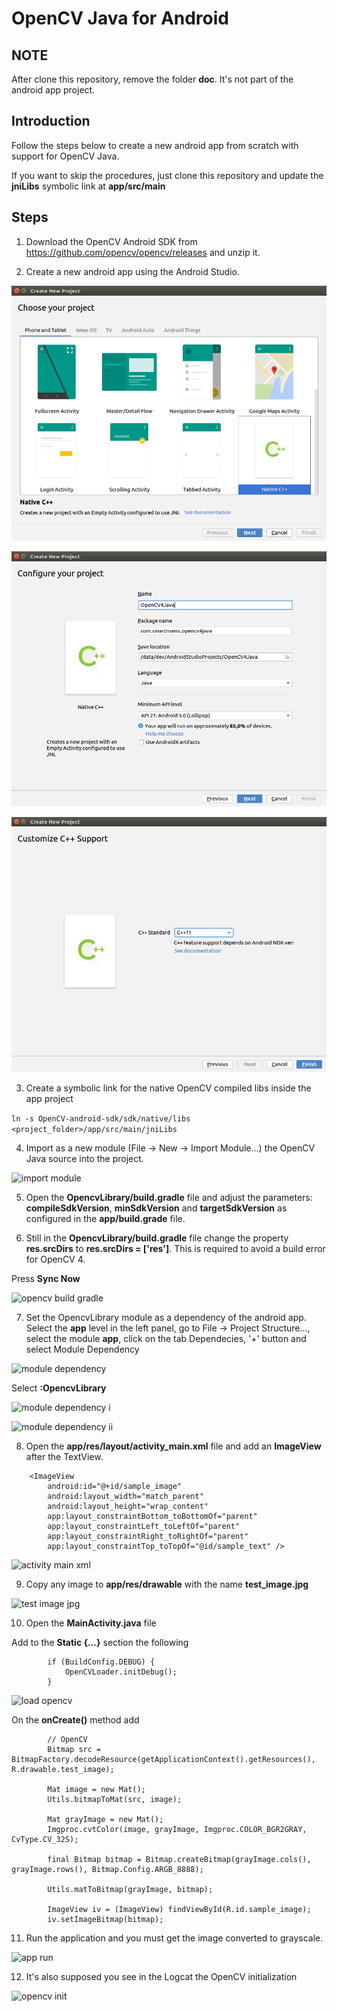 # OpenCV Java for Android

## NOTE
After clone this repository, remove the folder **doc**. It's not part of the android app project.

## Introduction
Follow the steps below to create a new android app from scratch with support for OpenCV Java.

If you want to skip the procedures, just clone this repository and update the **jniLibs** symbolic link at **app/src/main**

## Steps
1. Download the OpenCV Android SDK from https://github.com/opencv/opencv/releases and unzip it.

2. Create a new android app using the Android Studio. 

![new project](https://raw.githubusercontent.com/kleysonr/opencv_android/master/doc/01_new_project.jpg)

![project_properties](https://raw.githubusercontent.com/kleysonr/opencv_android/master/doc/02_project_properties.png)

![project_properties ii](https://raw.githubusercontent.com/kleysonr/opencv_android/master/doc/03_project_properties_2.png)

3. Create a symbolic link for the native OpenCV compiled libs inside the app project

```ln -s OpenCV-android-sdk/sdk/native/libs <project_folder>/app/src/main/jniLibs```

4. Import as a new module (File -> New -> Import Module...) the OpenCV Java source into the project. 

![import module](https://raw.githubusercontent.com/kleysonr/opencv_android/master/doc/04_import_module.png)

5. Open the **OpencvLibrary/build.gradle** file and adjust the parameters: **compileSdkVersion**, **minSdkVersion** and **targetSdkVersion** as configured in the **app/build.grade** file.

6. Still in the **OpencvLibrary/build.gradle** file change the property **res.srcDirs** to **res.srcDirs = ['res']**. This is required to avoid a build error for OpenCV 4.

Press **Sync Now**

![opencv build gradle](https://raw.githubusercontent.com/kleysonr/opencv_android/master/doc/05_opencv_build_gradle.png)

7. Set the OpencvLibrary module as a dependency of the android app. Select the **app** level in the left panel, go to File -> Project Structure..., select the module **app**, click on the tab Dependecies, '+' button and select Module Dependency

![module dependency](https://raw.githubusercontent.com/kleysonr/opencv_android/master/doc/07_module_dependency.png)

 Select **:OpencvLibrary**
 
![module dependency i](https://raw.githubusercontent.com/kleysonr/opencv_android/master/doc/08_module_dependency_1.png)

![module dependency ii](https://raw.githubusercontent.com/kleysonr/opencv_android/master/doc/09_module_dependency_2.png)

8. Open the **app/res/layout/activity_main.xml** file and add an **ImageView** after the TextView.

```
    <ImageView
        android:id="@+id/sample_image"
        android:layout_width="match_parent"
        android:layout_height="wrap_content"
        app:layout_constraintBottom_toBottomOf="parent"
        app:layout_constraintLeft_toLeftOf="parent"
        app:layout_constraintRight_toRightOf="parent"
        app:layout_constraintTop_toTopOf="@id/sample_text" />
```

![activity main xml](https://raw.githubusercontent.com/kleysonr/opencv_android/master/doc/10_activity_main_xml.png)

9. Copy any image to **app/res/drawable** with the name **test_image.jpg**

![test image jpg](https://raw.githubusercontent.com/kleysonr/opencv_android/master/doc/11_test_image_jpg.png)

10. Open the **MainActivity.java** file

Add to the **Static {...}** section the following

```
        if (BuildConfig.DEBUG) {
            OpenCVLoader.initDebug();
        }
```

![load opencv](https://raw.githubusercontent.com/kleysonr/opencv_android/master/doc/12_load_opencv.png)

On the **onCreate()** method add

```
        // OpenCV
        Bitmap src = BitmapFactory.decodeResource(getApplicationContext().getResources(), R.drawable.test_image);

        Mat image = new Mat();
        Utils.bitmapToMat(src, image);

        Mat grayImage = new Mat();
        Imgproc.cvtColor(image, grayImage, Imgproc.COLOR_BGR2GRAY, CvType.CV_32S);

        final Bitmap bitmap = Bitmap.createBitmap(grayImage.cols(), grayImage.rows(), Bitmap.Config.ARGB_8888);

        Utils.matToBitmap(grayImage, bitmap);

        ImageView iv = (ImageView) findViewById(R.id.sample_image);
        iv.setImageBitmap(bitmap);
```

11. Run the application and you must get the image converted to grayscale.

![app run](https://raw.githubusercontent.com/kleysonr/opencv_android/master/doc/13_app_run.png)

12. It's also supposed you see in the Logcat the OpenCV initialization

![opencv init](https://raw.githubusercontent.com/kleysonr/opencv_android/master/doc/14_opencv_init.png)





